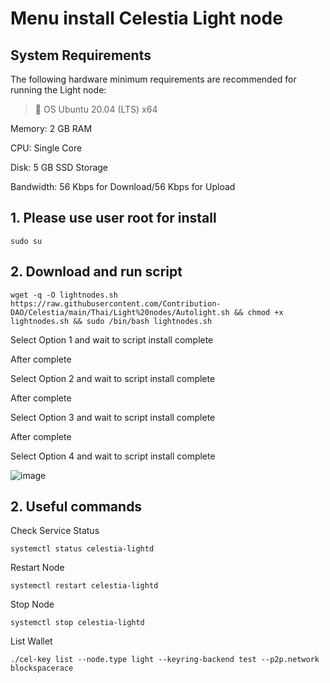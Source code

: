 # Menu install Celestia Light node

## System Requirements
The following hardware minimum requirements are recommended for running the Light node:

>:black_square_button:  OS Ubuntu 20.04 (LTS) x64<br> 

Memory: 2 GB RAM

CPU: Single Core

Disk: 5 GB SSD Storage

Bandwidth: 56 Kbps for Download/56 Kbps for Upload

## 1. Please use user root for install

```
sudo su
```

## 2. Download and run script

```
wget -q -O lightnodes.sh https://raw.githubusercontent.com/Contribution-DAO/Celestia/main/Thai/Light%20nodes/Autolight.sh && chmod +x lightnodes.sh && sudo /bin/bash lightnodes.sh
```


Select Option 1 and wait to script install complete

After complete

Select Option 2 and wait to script install complete

After complete

Select Option 3 and wait to script install complete

After complete

Select Option 4 and wait to script install complete

![image](https://user-images.githubusercontent.com/83507970/229556254-406f0a1f-32ec-4a14-9c06-f0671a67d105.png)




## 2. Useful commands

Check Service Status

```
systemctl status celestia-lightd
```


Restart Node

```
systemctl restart celestia-lightd
```


Stop Node

```
systemctl stop celestia-lightd
```


List Wallet

```
./cel-key list --node.type light --keyring-backend test --p2p.network blockspacerace
```







